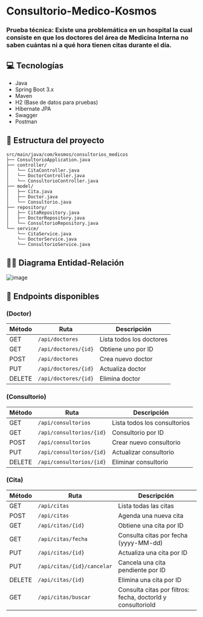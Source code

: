 # Consultorio-Medico-Kosmos

### Prueba técnica: Existe una problemática en un hospital la cual consiste en que los doctores del área de Medicina Interna no saben cuántas ni a qué hora tienen citas durante el día.

## 💻 Tecnologías
- Java
- Spring Boot 3.x 
- Maven
- H2 (Base de datos para pruebas)
- Hibernate JPA
- Swagger
- Postman

## 📁 Estructura del proyecto
```
src/main/java/com/kosmos/consultorios_medicos
├── ConsultorioApplication.java
├── controller/
│   └── CitaController.java
│   └── DoctorController.java
│   └── ConsultorioController.java
├── model/
│   ├── Cita.java
│   ├── Doctor.java
│   └── Consultorio.java
├── repository/
│   ├── CitaRepository.java
│   ├── DoctorRepository.java
│   └── ConsultorioRepository.java
└── service/
    └── CitaService.java
    └── DoctorService.java
    └── ConsultorioService.java
```
## 🧑‍💻 Diagrama Entidad-Relación
![image](https://github.com/user-attachments/assets/1e268863-602b-4433-8f91-a3ffc5588bbe)

## 📌 Endpoints disponibles
### (**Doctor**)
| Método | Ruta                 | Descripción              |
| ------ | -------------------- | ------------------------ |
| GET    | `/api/doctores`      | Lista todos los doctores |
| GET    | `/api/doctores/{id}` | Obtiene uno por ID       |
| POST   | `/api/doctores`      | Crea nuevo doctor        |
| PUT    | `/api/doctores/{id}` | Actualiza doctor         |
| DELETE | `/api/doctores/{id}` | Elimina doctor           |

### (**Consultorio**)
| Método | Ruta                     | Descripción                  |
| ------ | ------------------------ | ---------------------------- |
| GET    | `/api/consultorios`      | Lista todos los consultorios |
| GET    | `/api/consultorios/{id}` | Consultorio por ID           |
| POST   | `/api/consultorios`      | Crear nuevo consultorio      |
| PUT    | `/api/consultorios/{id}` | Actualizar consultorio       |
| DELETE | `/api/consultorios/{id}` | Eliminar consultorio         |

### (**Cita**)
| **Método** | **Ruta**                   | **Descripción**                                               |
| ---------- | -------------------------- | ------------------------------------------------------------- |
| GET        | `/api/citas`               | Lista todas las citas                                         |
| POST       | `/api/citas`               | Agenda una nueva cita                                         |
| GET        | `/api/citas/{id}`          | Obtiene una cita por ID                                       |
| GET        | `/api/citas/fecha`         | Consulta citas por fecha (yyyy-MM-dd)                         |
| PUT        | `/api/citas/{id}`          | Actualiza una cita por ID                                     |
| PUT        | `/api/citas/{id}/cancelar` | Cancela una cita pendiente por ID                             |
| DELETE     | `/api/citas/{id}`          | Elimina una cita por ID                                       |
| GET        | `/api/citas/buscar`        | Consulta citas por filtros: fecha, doctorId y consultorioId   |



